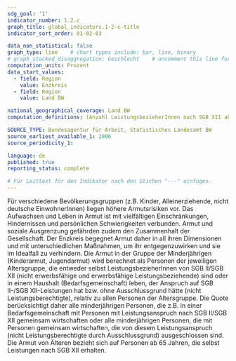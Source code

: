 ```yaml
---
sdg_goal: '1'
indicator_number: 1.2.c
graph_title: global_indicators.1-2-c-title
indicator_sort_order: 01-02-03

data_non_statistical: false
graph_type: line    # chart types include: bar, line, binary
# graph_stacked_disaggregation: Geschlecht    # uncomment this line for stacked bars. eplace "Geschlecht" with the field of aggregation.
computation_units: Prozent
data_start_values:
  - field: Region
    value: Enzkreis
  - field: Region
    value: Land BW

national_geographical_coverage: Land BW
computation_definitions: (Anzahl LeistungsbezieherInnen nach SGB XII ab 65 Jahren / (Anzahl EinwohnerInnen ab 65 Jahren) * 100

SOURCE_TYPE: Bundesagentur für Arbeit, Statistisches Landesamt BW
source_earliest_available_1: 2006
source_periodicity_1:

language: de   
published: true
reporting_status: complete

# Für Leittext für den Indikator nach den Stichen "---" einfügen.
---
```


Für verschiedene Bevölkerungsgruppen (z.B. Kinder, Alleinerziehende, nicht deutsche EinwohnerInnen) liegen höhere Armutsrisiken vor.
Das Aufwachsen und Leben in Armut ist mit vielfältigen Einschränkungen, Hindernissen und persönlichen Schwierigkeiten verbunden. Armut und soziale Ausgrenzung gefährden zudem den Zusammenhalt der Gesellschaft. Der Enzkreis begegnet Armut daher in all ihren Dimensionen und mit unterschiedlichen Maßnahmen, um ihr entgegenzuwirken und sie im Idealfall zu verhindern.
Die Armut in der Gruppe der Minderjährigen (Kinderarmut, Jugendarmut) wird berechnet als Personen der jeweiligen Altersgruppe, die entweder selbst LeistungsbezieherInnen von SGB II/SGB XII (nicht erwerbsfähige und erwerbsfähige Leistungsbeziehende) sind oder in einem Haushalt (Bedarfsgemeinschaft) leben, der Anspruch auf SGB II-/SGB XII-Leistungen hat bzw. ohne Ausschlussgrund hätte (nicht Leistungsberechtigte), relativ zu allen Personen der Altersgruppe.
Die Quote berücksichtigt daher alle minderjährigen Personen, die z.B. in einer Bedarfsgemeinschaft mit Personen mit Leistungsanspruch nach SGB II/SGB XII gemeinsam wirtschaften oder alle minderjährigen Personen, die mit Personen gemeinsam wirtschaften, die von diesem Leistungsanspruch (nicht Leistungsberechtigte durch Ausschlussgrund) ausgeschlossen sind.
Die Armut von Älteren bezieht sich auf Personen ab 65 Jahren, die selbst Leistungen nach SGB XII erhalten.